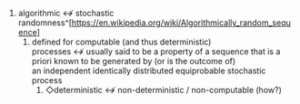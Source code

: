 1. algorithmic ↮ stochastic randomness^[https://en.wikipedia.org/wiki/Algorithmically_random_sequence]
	1. defined for computable (and thus deterministic) processes ↮ usually said to be a property of a sequence that is a priori known to be generated by (or is the outcome of) an independent identically distributed equiprobable stochastic process
		1. ◇deterministic ↮ non-deterministic / non-computable (how?)